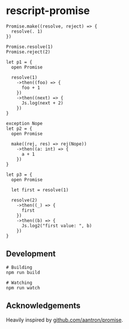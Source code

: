 # rescript-promise


```
Promise.make((resolve, reject) => {
  resolve(. 1)
})

Promise.resolve(1)
Promise.reject(2)

let p1 = {
  open Promise

  resolve(1)
    ->then((foo) => {
      foo + 1
    })
    ->then((next) => {
      Js.log(next + 2)
    })
}

exception Nope
let p2 = {
  open Promise

  make((rej, res) => rej(Nope))
    ->then((a: int) => {
      a + 1
    })
}

let p3 = {
  open Promise

  let first = resolve(1)

  resolve(2)
    ->then((_) => {
      first
    })
    ->then((b) => {
      Js.log2("first value: ", b)
    })
}
```





## Development

```
# Building
npm run build

# Watching
npm run watch
```


## Acknowledgements

Heavily inspired by [github.com/aantron/promise](https://github.com/aantron/promise).
